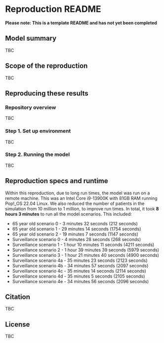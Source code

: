 # Reproduction README

<!-- TODO: Remove this warning once filled out README -->
**Please note: This is a template README and has not yet been completed**

<!-- TODO: Fill out the README -->
## Model summary

TBC

## Scope of the reproduction

TBC

## Reproducing these results

### Repository overview

TBC

### Step 1. Set up environment

TBC

### Step 2. Running the model

TBC

## Reproduction specs and runtime

Within this reproduction, due to long run times, the model was run on a remote machine. This was an Intel Core i9-13900K with 81GB RAM running Pop!_OS 22.04 Linux. We also reduced the number of patients in the simulation from 10 million to 1 million, to improve run times. In total, it took **8 hours 3 minutes** to run all the model scenarios. This included:

* 65 year old scenario 0 - 3 minutes 32 seconds (212 seconds)
* 65 year old scenario 1 - 29 minutes 14 seconds (1754 seconds)
* 65 year old scenario 2 - 19 minutes 7 seconds (1147 seconds)
* Surveillance scenario 0 - 4 minutes 28 seconds (268 seconds)
* Surveillance scenario 1 - 1 hour 10 minutes 11 seconds (4211 seconds)
* Surveillance scenario 2 - 1 hour 39 minutes 39 seconds (5979 seconds)
* Surveillance scenario 3 - 1 hour 21 minutes 40 seconds (4900 seconds)
* Surveillance scenario 4a - 35 minutes 23 seconds (2123 seconds)
* Surveillance scenario 4b - 34 minutes 57 seconds (2097 seconds)
* Surveillance scenario 4c - 35 minutes 14 seconds (2114 seconds)
* Surveillance scenario 4d - 35 minutes 5 seconds (2105 seconds)
* Surveillance scenario 4e - 34 minutes 56 seconds (2096 seconds)

<!-- 212 + 1754 + 1147 + 268 + 4211 + 5979 + 4900 + 2123 + 2097 + 2114 + 2105 + 2096 = 29006 seconds = 483 minutes 26 seconds = 8 hours, 3 minutes, 26 seconds -->

## Citation

TBC

## License

TBC